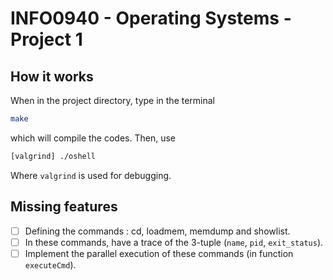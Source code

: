 # INFO0940 - Operating Systems - Project 1

## How it works
When in the project directory, type in the terminal 
```bash
make
```
which will compile the codes. Then, use
```bash
[valgrind] ./oshell
```
Where `valgrind` is used for debugging. 

## Missing features
- [ ] Defining the commands : cd, loadmem, memdump and showlist.
- [ ] In these commands, have a trace of the 3-tuple (`name`, `pid`, `exit_status`).
- [ ] Implement the parallel execution of these commands (in function `executeCmd`).
